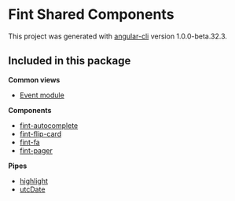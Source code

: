 # Fint Shared Components #

This project was generated with [angular-cli](https://github.com/angular/angular-cli) version 1.0.0-beta.32.3.

## Included in this package ##

**Common views**

* [Event module](./src/app/events/README.md)

**Components**

* [fint-autocomplete](./src/app/shared/autocomplete/README.md)
* [fint-flip-card](./src/app/shared/flip-card/README.md)
* [fint-fa](./src/app/shared/fontawesome/README.md)
* [fint-pager](./src/app/shared/pager/README.md)

**Pipes**

* [highlight](./src/app/shared/pipes/README.md)
* [utcDate](./src/app/shared/pipes/README.md)

